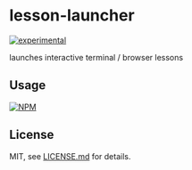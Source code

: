 # lesson-launcher

[![experimental](http://badges.github.io/stability-badges/dist/experimental.svg)](http://github.com/badges/stability-badges)

launches interactive terminal / browser lessons

## Usage

[![NPM](https://nodei.co/npm/lesson-launcher.png)](https://www.npmjs.com/package/lesson-launcher)

## License

MIT, see [LICENSE.md](http://github.com/Jam3/lesson-launcher/blob/master/LICENSE.md) for details.
